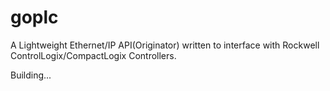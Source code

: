# goplc
A Lightweight Ethernet/IP API(Originator) written to interface with Rockwell ControlLogix/CompactLogix Controllers.

Building...